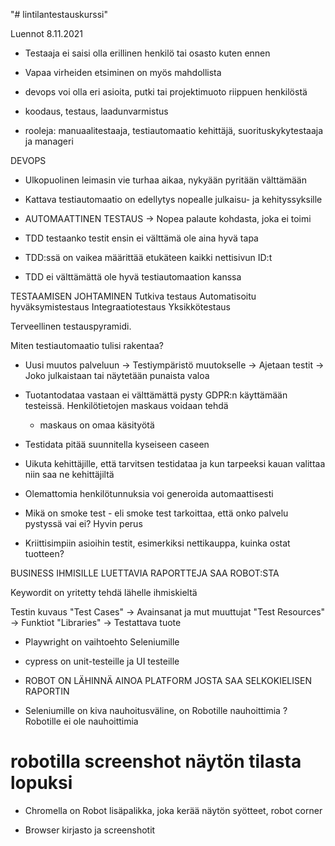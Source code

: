 "# lintilantestauskurssi" 

Luennot 8.11.2021

- Testaaja ei saisi olla erillinen henkilö tai osasto kuten ennen
- Vapaa virheiden etsiminen on myös mahdollista

- devops voi olla eri asioita, putki tai projektimuoto riippuen henkilöstä
- koodaus, testaus, laadunvarmistus

- rooleja: manuaalitestaaja, testiautomaatio kehittäjä, suorituskykytestaaja ja manageri

DEVOPS

- Ulkopuolinen leimasin vie turhaa aikaa, nykyään pyritään välttämään
- Kattava testiautomaatio on edellytys nopealle julkaisu- ja kehityssyksille

- AUTOMAATTINEN TESTAUS
    -> Nopea palaute kohdasta, joka ei toimi

- TDD testaanko testit ensin ei välttämä ole aina hyvä tapa
- TDD:ssä on vaikea määrittää etukäteen kaikki nettisivun ID:t
- TDD ei välttämättä ole hyvä testiautomaation kanssa

TESTAAMISEN JOHTAMINEN
Tutkiva testaus
Automatisoitu hyväksymistestaus
Integraatiotestaus
Yksikkötestaus

Terveellinen testauspyramidi.

Miten testiautomaatio tulisi rakentaa?

- Uusi muutos palveluun -> Testiympäristö muutokselle -> Ajetaan testit -> Joko julkaistaan
tai näytetään punaista valoa

- Tuotantodataa vastaan ei välttämättä pysty GDPR:n käyttämään testeissä. Henkilötietojen
maskaus voidaan tehdä
   - maskaus on omaa käsityötä

- Testidata pitää suunnitella kyseiseen caseen

- Uikuta kehittäjille, että tarvitsen testidataa ja kun tarpeeksi kauan valittaa niin saa
ne kehittäjiltä

- Olemattomia henkilötunnuksia voi generoida automaattisesti
- Mikä on smoke test - eli smoke test tarkoittaa, että onko palvelu pystyssä vai ei? Hyvin perus
- Kriittisimpiin asioihin testit, esimerkiksi nettikauppa, kuinka ostat tuotteen?

BUSINESS IHMISILLE LUETTAVIA RAPORTTEJA SAA ROBOT:STA

Keywordit on yritetty tehdä lähelle ihmiskieltä

Testin kuvaus "Test Cases" -> Avainsanat ja mut muuttujat "Test Resources" -> Funktiot "Libraries"
-> Testattava tuote 

- Playwright on vaihtoehto Seleniumille
- cypress on unit-testeille ja UI testeille

- ROBOT ON LÄHINNÄ AINOA PLATFORM JOSTA SAA SELKOKIELISEN RAPORTIN
- Seleniumille on kiva nauhoitusväline, on Robotille nauhoittimia ? Robotille ei ole nauhoittimia

# robotilla screenshot näytön tilasta lopuksi

- Chromella on Robot lisäpalikka, joka kerää näytön syötteet, robot corner

- Browser kirjasto ja screenshotit















































